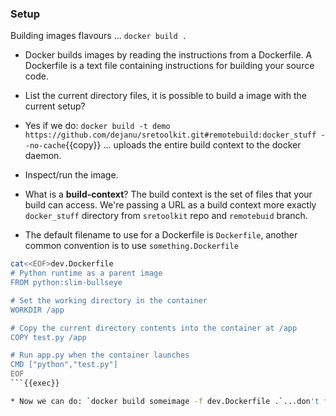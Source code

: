 ### Setup

Building images flavours ... `docker build .`


* Docker builds images by reading the instructions from a Dockerfile. A Dockerfile is a text file containing instructions for building your source code.

* List the current directory files, it is possible to build a image with the current setup?

* Yes if we do: `docker build -t demo https://github.com/dejanu/sretoolkit.git#remotebuild:docker_stuff --no-cache`{{copy}} ... uploads the entire build context to the docker daemon.

* Inspect/run the image.

* What is a **build-context**? The build context is the set of files that your build can access.
We're passing a URL as a build context more exactly `docker_stuff` directory from `sretoolkit` repo and `remotebuid` branch.

* The default filename to use for a Dockerfile is `Dockerfile`, another common convention is to use 
`something.Dockerfile`

```bash
cat<<EOF>dev.Dockerfile
# Python runtime as a parent image
FROM python:slim-bullseye

# Set the working directory in the container
WORKDIR /app

# Copy the current directory contents into the container at /app
COPY test.py /app

# Run app.py when the container launches
CMD ["python","test.py"]
EOF
```{{exec}}

* Now we can do: `docker build someimage -f dev.Dockerfile .`...don't forget about `test.py`
